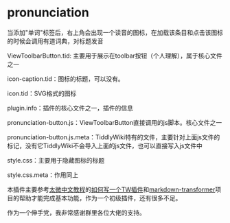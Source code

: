 # pronunciation

当添加"单词"标签后，右上角会出现一个读音的图标，在加载该条目和点击该图标的时候会调用有道词典，对标题发音

ViewToolbarButton.tid: 主要用于展示在toolbar按钮（个人理解），属于核心文件之一

icon-caption.tid：图标的标题，可以没有。

icon.tid：SVG格式的图标

plugin.info：插件的核心文件之一，插件的信息

pronunciation-button.js：ViewToolbarButton直接调用的js脚本。核心文件之一

pronunciation-button.js.meta：TiddlyWiki特有的文件，主要针对上面js文件的标记，没有它TiddlyWiki不会导入上面的js文件，也可以直接写入js文件中

style.css：主要用于隐藏图标的标题

style.css.meta：作用同上


本插件主要参考[太微中文教程](https://tw-cn.netlify.app/)的[如何写一个TW插件](https://tw-cn.netlify.app/#%E5%A6%82%E4%BD%95%E5%86%99%E4%B8%80%E4%B8%AATW%E6%8F%92%E4%BB%B6:%E5%A6%82%E4%BD%95%E5%86%99%E4%B8%80%E4%B8%AATW%E6%8F%92%E4%BB%B6)和[markdown-transformer](https://github.com/tiddly-gittly/tiddlywiki-plugins/tree/master/src/markdown-transformer)项目的帮助才能完成基本功能，作为一个初级插件，还有很多不足。

作为一个伸手党，我非常感谢群里各位大佬的支持。

